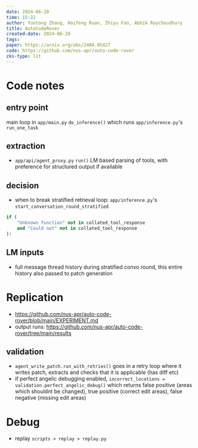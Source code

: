 ```yaml
---
date: 2024-06-20
time: 15:22
author: Yuntong Zhang, Haifeng Ruan, Zhiyu Fan, Abhik Roychoudhury
title: AutoCodeRover
created-date: 2024-06-20
tags: 
paper: https://arxiv.org/abs/2404.05427
code: https://github.com/nus-apr/auto-code-rover
zks-type: lit
---
```


# Code notes
## entry point
main loop in `app/main.py` `do_inference()` which runs `app/inference.py`'s `run_one_task`
## extraction
- `app/api/agent_proxy.py` `run()` LM based parsing of tools, with preference for structured output if available
## decision
- when to break stratified retrieval loop: `app/inference.py`'s `start_conversation_round_stratified`
```python
if (  
    "Unknown function" not in collated_tool_response  
    and "Could not" not in collated_tool_response  
):
```

## LM inputs
- full message thread history during stratified convo round, this entire history also passed to patch generation
# Replication
- https://github.com/nus-apr/auto-code-rover/blob/main/EXPERIMENT.md
- output runs: https://github.com/nus-apr/auto-code-rover/tree/main/results

## validation
- `agent_write_patch.run_with_retries()` goes in a retry loop where it writes patch, extracts and checks that it is applicable (has diff etc)
- if perfect angelic debugging enabled, `incorrect_locations = validation.perfect_angelic_debug()` which returns false positive (areas which shouldnt be changed), true positive (correct edit areas), false negative (missing edit areas)

# Debug
- replay `scripts > replay > replay.py`
